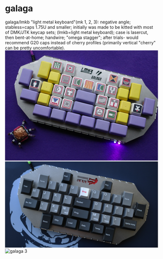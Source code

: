 # galaga
galaga/lmkb "light metal keyboard"(mk 1, 2, 3): negative angle; stabless=caps 1.75U and smaller; initially was made to be kitted with most of DMK/JTK keycap sets; (lmkb=light metal keyboard); case is lasercut, then bent-at-home; handwire; "omega stagger"; after trials- would recommend G20 caps instead of cherry profiles (primarily vertical "cherry" can be pretty uncomfortable).
![galaga 1](https://github.com/grezeh/galaga/blob/main/galaga%201.jpeg)
![galaga 2](https://github.com/grezeh/galaga/blob/main/galaga%202.jpeg)
![galaga 3](https://github.com/grezeh/galaga/blob/main/galaga%203.jpeg)

